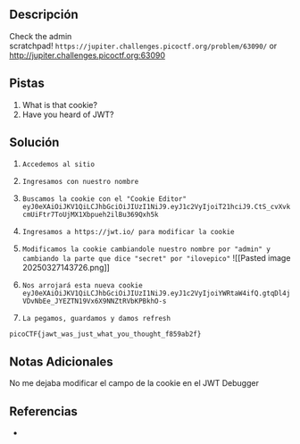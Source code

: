 ## Descripción

Check the admin scratchpad! `https://jupiter.challenges.picoctf.org/problem/63090/` or http://jupiter.challenges.picoctf.org:63090
## Pistas

1. What is that cookie?
2. Have you heard of JWT?

## Solución

1. `Accedemos al sitio`
2. `Ingresamos con nuestro nombre` 
3. `Buscamos la cookie con el "Cookie Editor"`
`eyJ0eXAiOiJKV1QiLCJhbGciOiJIUzI1NiJ9.eyJ1c2VyIjoiT21hciJ9.CtS_cvXvkcmUiFtr7ToUjMX1Xbpueh2ilBu369Qxh5k`
4. `Ingresamos a https://jwt.io/ para modificar la cookie`
5. `Modificamos la cookie cambiandole nuestro nombre por "admin" y cambiando la parte que dice "secret" por "ilovepico"`
![[Pasted image 20250327143726.png]]

6. `Nos arrojará esta nueva cookie`
`eyJ0eXAiOiJKV1QiLCJhbGciOiJIUzI1NiJ9.eyJ1c2VyIjoiYWRtaW4ifQ.gtqDl4jVDvNbEe_JYEZTN19Vx6X9NNZtRVbKPBkhO-s`

7. `La pegamos, guardamos y damos refresh`

`picoCTF{jawt_was_just_what_you_thought_f859ab2f}`

## Notas Adicionales

No me dejaba modificar el campo de la cookie en el JWT Debugger

## Referencias
- 

